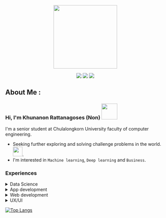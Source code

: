 <p align="center">
 <img src="https://i.pinimg.com/originals/3d/74/68/3d7468d1bb523674726ba6934a396566.gif" width=200>
</p>

<p align="center">
  <a href="https://nonkhuna.github.io/"><img src="https://img.shields.io/badge/-Github-181717?style=for-the-badge&logo=Github&logoColor=white"></a>
  <a href="https://www.linkedin.com/in/nonkhuna/"><img src="https://img.shields.io/badge/-LinkedIn-0077B5?style=for-the-badge&logo=LinkedIn&logoColor=white"></a>
  <a href="https://www.kaggle.com/khunanonr"><img src="https://img.shields.io/badge/Kaggle-00599C?style=for-the-badge&logo=kaggle&logoColor=white"></a>

<p align="center">


## About Me :
### Hi, I'm Khunanon Rattanagoses (Non) <img src="https://media.giphy.com/media/mGcNjsfWAjY5AEZNw6/giphy.gif" width="50">
I'm a senior student at Chulalongkorn University faculty of computer engineering.
 - Seeking further exploring and solving challenge problems in the world. <img src="https://media.giphy.com/media/WUlplcMpOCEmTGBtBW/giphy.gif" width="30">.
 - I'm interested in ```Machine learning```, ``Deep learning`` and ``Business``.
 
 ### Experiences
 
<details>
<summary>Data Science</summary>
 
  - [Job title classification](https://github.com/NonKhuna/JobTopGun-job-title-classification): Predict Job title from job description.
  - [Pull Request title generator](https://github.com/tinnakitudsa/Pull-Request-Title-Generation): Generate PR title by using the BART model and TextRank algorithm.
  - [Depression classification model](https://github.com/NonKhuna/Depression-classification/tree/main): Predict people with depression using interview transcripts.
  - [Tuberculosis Prediction](https://github.com/NonKhuna/tuberculosis-chest-x-rays-shenzhen): Image classification model to predict tuberculosis using X-ray images.
</details>

<details>
 <summary>App development</summary>
 
 - [DelveiBot](https://github.com/NonKhuna/DelveiBot): An assistance chatbot for finding and reporting lost items.
 - [DataPro algorithm](https://github.com/NonKhuna/DataPro-Algorithm): A algorithm that finds statistically significant patterns in data to detect data format changing.
 - [SongkranAR](https://github.com/NonKhuna/SongkranAR_project): An AR application for celebrating Songkran in Thailand.
 - [Thai-to-Braille](https://github.com/NonKhuna/Thai-textToBraille): A Thai-Braille translation algorithm implemented by using Finite State Machines.
 - [War-of-alien](https://github.com/karnjj/final-project-progmeth): A Tower defense game like LINE Rnagers.
</details>
 
<details>
<summary>Web development</summary>
  
 - [Khigun-chat](https://github.com/karnjj/kuigun-chat) [Front-end]: A chat application which supports both private and group chats
 - [Demo by Tuder](https://github.com/2110336-2565-2/sec2-group10-demo-frontend) [Front-end]: Music streaming platform
</details>

<details>
<summary>UX/UI</summary>
  
 - [Demo by Tuder](https://www.figma.com/file/0KTE4OcQD3pQPiammYojpx/Demo-By-tuder?type=design&node-id=239%3A411&t=aitNPHt0bn6YNnKd-1)
 - [BillCert](https://www.figma.com/file/YH6fSoDYX3DyDe3Vx3uw2Q/TRW-MVP-1?type=design&node-id=52699-25614)
</details>

[![Top Langs](https://github-readme-stats.vercel.app/api/top-langs/?username=NonKhuna&layout=compact&theme=vision-friendly-dark)](https://github.com/anuraghazra/github-readme-stats)


